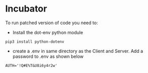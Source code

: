 # Incubator

To run patched version of code you need to: 

  - Install the dot-env python module  
  ```
  pip3 install python-dotenv  
  ```
  - create a .env in same directory as the Client and Server. Add a password to .env as shown below  
  ```
  AUTH='!Q#E%T&U8i6y4r2w'  
  ```

